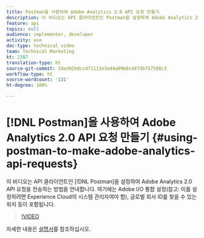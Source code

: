 ```yaml
---
title: Postman을 사용하여 Adobe Analytics 2.0 API 요청 만들기
description: 이 비디오는 API 클라이언트인 Postman을 설정하여 Adobe Analytics 2.0 API 요청을 전송하는 방법을 안내합니다. 여기에는 Adobe I/O 통합 설정(참고 - 이를 설정하려면 Experience Cloud의 시스템 관리자여야 함), 글로벌 회사 ID를 찾을 수 있는 위치 등이 포함됩니다.
feature: api
topics: null
audience: implementer, developer
activity: use
doc-type: technical video
team: Technical Marketing
kt: 2387
translation-type: ht
source-git-commit: 24ad92b0ccdf1112e3ed4a0968cd47db757598c3
workflow-type: ht
source-wordcount: '131'
ht-degree: 100%

---
```



# [!DNL Postman]을 사용하여 Adobe Analytics 2.0 API 요청 만들기 {#using-postman-to-make-adobe-analytics-api-requests}

이 비디오는 API 클라이언트인 [!DNL Postman]을 설정하여 Adobe Analytics 2.0 API 요청을 전송하는 방법을 안내합니다. 여기에는 Adobe I/O 통합 설정(참고: 이를 설정하려면 Experience Cloud의 시스템 관리자여야 함), 글로벌 회사 ID를 찾을 수 있는 위치 등이 포함됩니다.

>[!VIDEO](https://video.tv.adobe.com/v/25889/?quality=12)

자세한 내용은 [설명서](https://www.adobe.io/apis/experiencecloud/analytics/docs.html#!AdobeDocs/analytics-2.0-apis/master/oauth-postman.md)를 참조하십시오.
